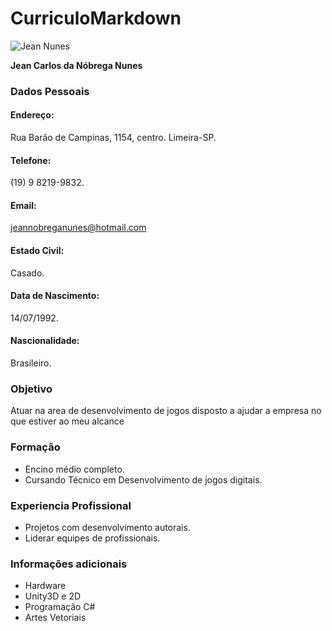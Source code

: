 # CurriculoMarkdown

![Jean Nunes](https://avatars1.githubusercontent.com/u/42788439?s=460&v=4)


**Jean Carlos da Nóbrega Nunes**

### Dados Pessoais 

#### Endereço:
Rua Barão de Campinas, 1154, centro. 
Limeira-SP.

#### Telefone:
(19) 9 8219-9832.

#### Email:
jeannobreganunes@hotmail.com

#### Estado Civil:
Casado.

#### Data de Nascimento:
14/07/1992.

#### Nascionalidade:
Brasileiro.

### Objetivo
Atuar na area de desenvolvimento de jogos disposto a ajudar a empresa no que estiver ao meu alcance

### Formação
- Encino médio completo.
- Cursando Técnico em Desenvolvimento de jogos digitais.

### Experiencia Profissional
- Projetos com desenvolvimento autorais.
- Liderar equipes de profissionais.

### Informações adicionais 
- Hardware
- Unity3D e 2D
- Programação C#
- Artes Vetoriais 
